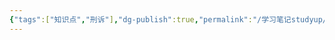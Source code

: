 ```yaml
---
{"tags":["知识点","刑诉"],"dg-publish":true,"permalink":"/学习笔记studyup/刑事诉讼法/举证权/","dgPassFrontmatter":true,"created":"2024-11-10T22:49:11.065+08:00","updated":"2024-11-10T22:49:11.383+08:00"}
---
```


